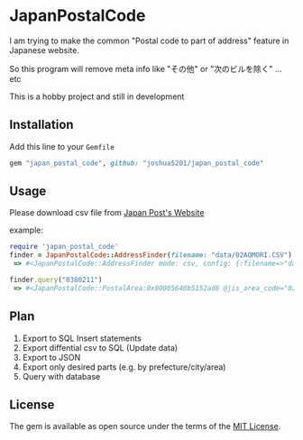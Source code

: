 # JapanPostalCode

I am trying to make the common "Postal code to part of address" feature in Japanese website.

So this program will remove meta info like "その他" or "次のビルを除く" ... etc

This is a hobby project and still in development

## Installation

Add this line to your `Gemfile`

``` ruby
gem "japan_postal_code", github: "joshua5201/japan_postal_code"
```

## Usage

Please download csv file from [Japan Post's Website](https://www.post.japanpost.jp/zipcode/dl/kogaki-zip.html)

example: 

```ruby
require 'japan_postal_code'
finder = JapanPostalCode::AddressFinder(filename: "data/02AOMORI.CSV")
 => #<JapanPostalCode::AddressFinder mode: csv, config: {:filename=>"data/02AOMORI.CSV"}>

finder.query("0380211")
 => #<JapanPostalCode::PostalArea:0x00005640b5152ad8 @jis_area_code="02362", @old_code="03802", @code="0380211", @prefecture_kana="ｱｵﾓﾘｹﾝ", @city_kana="ﾐﾅﾐﾂｶﾞﾙｸﾞﾝｵｵﾜﾆﾏﾁ", @area_kana="ｵｵﾜﾆ", @prefecture="青森県", @city="南津軽郡大鰐町", @area="大鰐", @has_multiple_code=false, @has_koaza=true, @has_block_number=false, @has_multiple_block=false>

```

## Plan

1. Export to SQL Insert statements
2. Export diffential csv to SQL (Update data)
3. Export to JSON
4. Export only desired parts (e.g. by prefecture/city/area) 
5. Query with database

## License

The gem is available as open source under the terms of the [MIT License](https://opensource.org/licenses/MIT).
